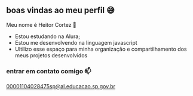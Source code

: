 ## boas vindas ao meu perfil 😅

Meu nome é Heitor Cortez 🤙

- Estou estudando na Alura;
- Estou me desenvolvendo na linguagem javascript
- Ultilizo esse espaço para minha organização e compartilhamento dos meus projetos desenvolvidos

### entrar em contato comigo 📫

00001104028475sp@al.educacao.sp.gov.br

